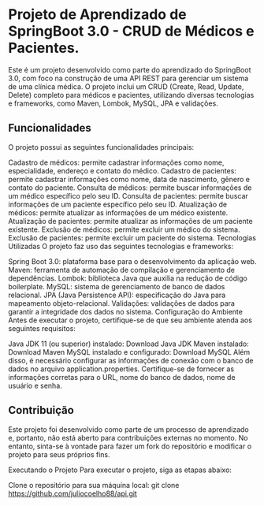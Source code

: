 <h1>Projeto de Aprendizado de SpringBoot 3.0 - CRUD de Médicos e Pacientes.</h1>


Este é um projeto desenvolvido como parte do aprendizado do SpringBoot 3.0, com foco na construção de uma API REST para gerenciar um sistema de uma clínica médica. O projeto inclui um CRUD (Create, Read, Update, Delete) completo para médicos e pacientes, utilizando diversas tecnologias e frameworks, como Maven, Lombok, MySQL, JPA e validações.

<h2>Funcionalidades</h2>
O projeto possui as seguintes funcionalidades principais:

Cadastro de médicos: permite cadastrar informações como nome, especialidade, endereço e contato do médico.
Cadastro de pacientes: permite cadastrar informações como nome, data de nascimento, gênero e contato do paciente.
Consulta de médicos: permite buscar informações de um médico específico pelo seu ID.
Consulta de pacientes: permite buscar informações de um paciente específico pelo seu ID.
Atualização de médicos: permite atualizar as informações de um médico existente.
Atualização de pacientes: permite atualizar as informações de um paciente existente.
Exclusão de médicos: permite excluir um médico do sistema.
Exclusão de pacientes: permite excluir um paciente do sistema.
Tecnologias Utilizadas
O projeto faz uso das seguintes tecnologias e frameworks:

Spring Boot 3.0: plataforma base para o desenvolvimento da aplicação web.
Maven: ferramenta de automação de compilação e gerenciamento de dependências.
Lombok: biblioteca Java que auxilia na redução de código boilerplate.
MySQL: sistema de gerenciamento de banco de dados relacional.
JPA (Java Persistence API): especificação do Java para mapeamento objeto-relacional.
Validações: validações de dados para garantir a integridade dos dados no sistema.
Configuração do Ambiente
Antes de executar o projeto, certifique-se de que seu ambiente atenda aos seguintes requisitos:

Java JDK 11 (ou superior) instalado: Download Java JDK
Maven instalado: Download Maven
MySQL instalado e configurado: Download MySQL
Além disso, é necessário configurar as informações de conexão com o banco de dados no arquivo application.properties. Certifique-se de fornecer as informações corretas para o URL, nome do banco de dados, nome de usuário e senha.

<h2>Contribuição</h2>
Este projeto foi desenvolvido como parte de um processo de aprendizado e, portanto, não está aberto para contribuições externas no momento. No entanto, sinta-se à vontade para fazer um fork do repositório e modificar o projeto para seus próprios fins.

Executando o Projeto
Para executar o projeto, siga as etapas abaixo:

Clone o repositório para sua máquina local:
git clone https://github.com/juliocoelho88/api.git

